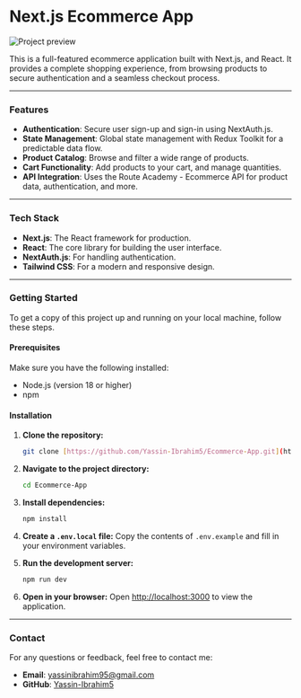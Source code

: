 # Next.js Ecommerce App

![Project preview](https://i.imgur.com/K2FzUqS.png)

This is a full-featured ecommerce application built with Next.js, and React. It provides a complete shopping experience, from browsing products to secure authentication and a seamless checkout process.

---

### Features

* **Authentication**: Secure user sign-up and sign-in using NextAuth.js.
* **State Management**: Global state management with Redux Toolkit for a predictable data flow.
* **Product Catalog**: Browse and filter a wide range of products.
* **Cart Functionality**: Add products to your cart, and manage quantities.
* **API Integration**: Uses the Route Academy - Ecommerce API for product data, authentication, and more.

---

### Tech Stack

* **Next.js**: The React framework for production.
* **React**: The core library for building the user interface.
* **NextAuth.js**: For handling authentication.
* **Tailwind CSS**: For a modern and responsive design.

---

### Getting Started

To get a copy of this project up and running on your local machine, follow these steps.

#### Prerequisites

Make sure you have the following installed:

* Node.js (version 18 or higher)
* npm

#### Installation

1.  **Clone the repository:**
    ```bash
    git clone [https://github.com/Yassin-Ibrahim5/Ecommerce-App.git](https://github.com/Yassin-Ibrahim5/Ecommerce-App.git)
    ```

2.  **Navigate to the project directory:**
    ```bash
    cd Ecommerce-App
    ```

3.  **Install dependencies:**
    ```bash
    npm install
    ```

4.  **Create a `.env.local` file:**
    Copy the contents of `.env.example` and fill in your environment variables.

5.  **Run the development server:**
    ```bash
    npm run dev
    ```

6.  **Open in your browser:**
    Open [http://localhost:3000](http://localhost:3000) to view the application.

---

### Contact

For any questions or feedback, feel free to contact me:

* **Email**: yassinibrahim95@gmail.com
* **GitHub**: [Yassin-Ibrahim5](https://github.com/Yassin-Ibrahim5)
